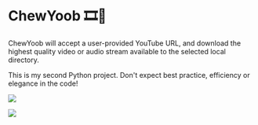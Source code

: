 # ChewYoob 🎞️💾

ChewYoob will accept a user-provided YouTube URL, and download the highest quality video or audio stream available to the selected local directory. 

This is my second Python project. Don't expect best practice, efficiency or elegance in the code!

![](https://btcdir.org/wp-content/uploads/2022/08/CY1.jpg)

![](https://btcdir.org/wp-content/uploads/2022/08/CY2.jpg)
